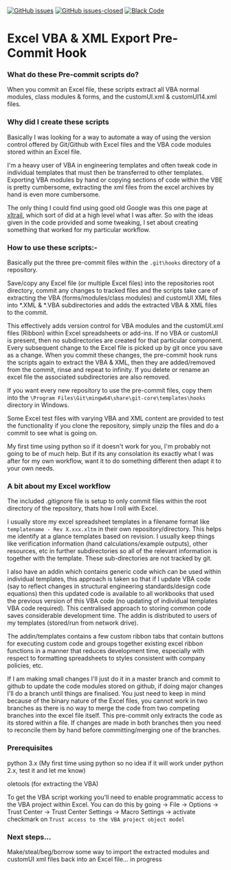 [![GitHub issues](https://img.shields.io/github/issues-raw/Agent6-6-6/Excel-VBA-XML-Export-Pre-Commit-Hook.svg?color=RED&style=flat-square)](https://GitHub.com/Agent6-6-6/Excel-VBA-XML-Export-Pre-Commit-Hook/issues)
[![GitHub issues-closed](https://img.shields.io/github/issues-closed-raw/Agent6-6-6/Excel-VBA-XML-Export-Pre-Commit-Hook.svg?color=brightgreen&style=flat-square)](https://GitHub.com/Agent6-6-6/Excel-VBA-XML-Export-Pre-Commit-Hook/issues?q=is%3Aissue+is%3Aclosed)
[![Black Code](https://img.shields.io/badge/code%20style-black-000000.svg?style=flat-square)](https://github.com/ambv/Black)


# Excel VBA & XML Export Pre-Commit Hook

### What do these Pre-commit scripts do?
When you commit an Excel file, these scripts extract all VBA normal modules, class modules & forms, and the customUI.xml & customUI14.xml files. 

### Why did I create these scripts
Basically I was looking for a way to automate a way of using the version control offered by Git/Github with Excel files and the VBA code modules stored within an Excel file. 

I'm a heavy user of VBA in engineering templates and often tweak code in individual templates that must then be transferred to other templates. Exporting VBA modules by hand or copying sections of code within the VBE is pretty cumbersome, extracting the xml files from the excel archives by hand is even more cumbersome.

The only thing I could find using good old Google was this one page at [xltrail](https://www.xltrail.com/blog/auto-export-vba-commit-hook), which sort of did at a high level what I was after. So with the ideas given in the code provided and some tweaking, I set about creating something that worked for my particular workflow. 

### How to use these scripts:-
Basically put the three pre-commit files within the `.git\hooks` directory of a repository.

Save/copy any Excel file (or multiple Excel files) into the repositories root directory, commit any changes to tracked files and the scripts take care of extracting the VBA (forms/modules/class modules) and customUI XML files into *.XML & *.VBA subdirectories and adds the extracted VBA & XML files to the commit. 

This effectively adds version control for VBA modules and the customUI.xml files (Ribbon) within Excel spreadsheets or add-ins. If no VBA or customUI is present, then no subdirectories are created for that particular component. Every subsequent change to the Excel file is picked up by git once you save as a change. When you commit these changes, the pre-commit hook runs the scripts again to extract the VBA & XML, then they are added/removed from the commit, rinse and repeat to infinity. If you delete or rename an excel file the associated subdirectories are also removed. 

If you want every new repository to use the pre-commit files, copy them into the `\Program Files\Git\mingw64\share\git-core\templates\hooks` directory in Windows.

Some Excel test files with varying VBA and XML content are provided to test the functionality if you clone the repository, simply unzip the files and do a commit to see what is going on.

My first time using python so if it doesn't work for you, I'm probably not going to be of much help. But if its any consolation its exactly what I was after for my own workflow, want it to do something different then adapt it to your own needs.

### A bit about my Excel workflow
The included .gitignore file is setup to only commit files within the root directory of the repository, thats how I roll with Excel.

I usually store my excel spreadsheet templates in a filename format like `templatename - Rev X.xxx.xltm` in their own repository/directory. This helps me identify at a glance templates based on revision. I usually keep things like verification information (hand calculations/example outputs), other resources, etc in further subdirectories so all of the relevant information is together with the template. These sub-directories are not tracked by git.

I also have an addin which contains generic code which can be used within individual templates, this approach is taken so that if I update VBA code (say to reflect changes in structural engineering standards/design code equations) then this updated code is available to all workbooks that used the previous version of this VBA code (no updating of individual templates VBA code required). This centralised approach to storing common code saves considerable development time. The addin is distributed to users of my templates (stored/run from network drive).

The addin/templates contains a few custom ribbon tabs that contain buttons for executing custom code and groups together existing excel ribbon functions in a manner that reduces development time, especially with respect to formatting spreadsheets to styles consistent with company policies, etc.

If I am making small changes I'll just do it in a master branch and commit to github to update the code modules stored on github, if doing major changes I'll do a branch until things are finalised. You just need to keep in mind because of the binary nature of the Excel files, you cannot work in two branches as there is no way to merge the code from two competing branches into the excel file itself. This pre-commit only extracts the code as its stored within a file. If changes are made in both branches then you need to reconcile them by hand before committing/merging one of the branches.

### Prerequisites
python 3.x (My first time using python so no idea if it will work under python 2.x, test it and let me know)

oletools (for extracting the VBA)

To get the VBA script working you'll need to enable programmatic access to the VBA project within Excel. You can do this by going -> File -> Options -> Trust Center -> Trust Center Settings -> Macro Settings -> activate checkmark on `Trust access to the VBA project object model`

### Next steps...
Make/steal/beg/borrow some way to import the extracted modules and customUI xml files back into an Excel file... in progress
